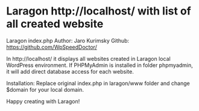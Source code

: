# Laragon http://localhost/ with list of all created website

Laragon index.php
Author: Jaro Kurimsky
Github: https://github.com/WpSpeedDoctor/

In http://localhost/ it displays all websites created in Laragon local WordPress environment.
If PHPMyAdmin is installed in folder phpmyadmin, it will add direct database access for each website.

Installation: Replace original index.php in laragon/www folder and change $domain for your local domain.

Happy creating with Laragon!

